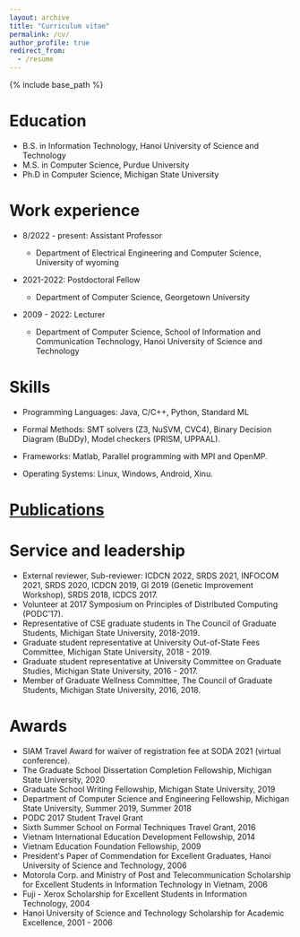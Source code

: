 ```yaml
---
layout: archive
title: "Curriculum vitae"
permalink: /cv/
author_profile: true
redirect_from:
  - /resume
---
```


{% include base_path %}

Education
======
* B.S. in Information Technology, Hanoi University of Science and Technology
* M.S. in Computer Science, Purdue University
* Ph.D in Computer Science, Michigan State University

Work experience
======
* 8/2022 - present: Assistant Professor
  * Department of Electrical Engineering and Computer Science, University of wyoming

* 2021-2022: Postdoctoral Fellow
  * Department of Computer Science, Georgetown University

* 2009 - 2022: Lecturer
  * Department of Computer Science, School of Information and Communication Technology, Hanoi University of Science and Technology
  
Skills
======
* Programming Languages: Java, C/C++, Python, Standard ML

* Formal Methods: SMT solvers (Z3, NuSVM, CVC4), Binary Decision Diagram (BuDDy), Model checkers (PRISM, UPPAAL).

* Frameworks: Matlab, Parallel programming with MPI and OpenMP.

* Operating Systems: Linux, Windows, Android, Xinu.


[Publications](../publications)
======

  
Service and leadership
======
*    External reviewer, Sub-reviewer: ICDCN 2022, SRDS 2021, INFOCOM 2021, SRDS 2020, ICDCN 2019, GI 2019 (Genetic Improvement Workshop), SRDS 2018, ICDCS 2017. 
*    Volunteer at 2017 Symposium on Principles of Distributed Computing (PODC'17).
*    Representative of CSE graduate students in The Council of Graduate Students, Michigan State University, 2018-2019.
*    Graduate student representative at University Out-of-State Fees Committee, Michigan State University, 2018 - 2019.
*    Graduate student representative at University Committee on Graduate Studies, Michigan State University, 2016 - 2017.
*    Member of Graduate Wellness Committee, The Council of Graduate Students, Michigan State University, 2016, 2018. 

Awards
======

*    SIAM Travel Award for waiver of registration fee at SODA 2021 (virtual conference). 
*    The Graduate School Dissertation Completion Fellowship, Michigan State University, 2020
*    Graduate School Writing Fellowship, Michigan State University, 2019
*    Department of Computer Science and Engineering Fellowship, Michigan State University, Summer 2019, Summer 2018
*    PODC 2017 Student Travel Grant
*    Sixth Summer School on Formal Techniques Travel Grant, 2016
*    Vietnam International Education Development Fellowship, 2014
*    Vietnam Education Foundation Fellowship, 2009
*    President's Paper of Commendation for Excellent Graduates, Hanoi University of Science and Technology, 2006
*    Motorola Corp. and Ministry of Post and Telecommunication Scholarship for Excellent Students in Information Technology in Vietnam, 2006
*    Fuji - Xerox Scholarship for Excellent Students in Information Technology, 2004
*    Hanoi University of Science and Technology Scholarship for Academic Excellence, 2001 - 2006

